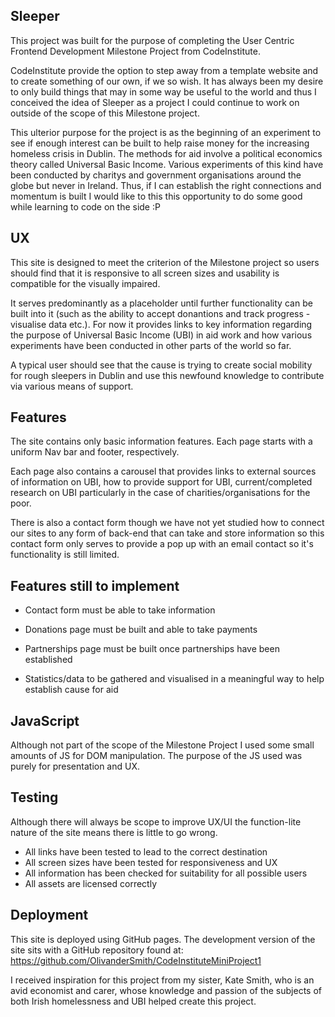 ## Sleeper

This project was built for the purpose of completing the User Centric Frontend Development Milestone Project from CodeInstitute.

CodeInstitute provide the option to step away from a template website and to create something of our own, if we so wish. It has always been my desire to only build things that may in some way be useful to the world and thus I conceived the idea of Sleeper as a project I could continue to work on outside of the scope of this Milestone project.

This ulterior purpose for the project is as the beginning of an experiment to see if enough interest can be built to help raise money for the increasing homeless crisis in Dublin. The methods for aid involve a political economics theory called Universal Basic Income. Various experiments of this kind have been conducted by charitys and government organisations around the globe but never in Ireland. Thus, if I can establish the right connections and momentum is built I would like to this this opportunity to do some good while learning to code on the side :P

## UX

This site is designed to meet the criterion of the Milestone project so users should find that it is responsive to all screen sizes and usability is compatible for the visually impaired.

It serves predominantly as a placeholder until further functionality can be built into it (such as the ability to accept donantions and track progress - visualise data etc.). For now it provides links to key information regarding the purpose of Universal Basic Income (UBI) in aid work and how various experiments have been conducted in other parts of the world so far.

A typical user should see that the cause is trying to create social mobility for rough sleepers in Dublin and use this newfound knowledge to contribute via various means of support.

## Features

The site contains only basic information features. Each page starts with a uniform Nav bar and footer, respectively.

Each page also contains a carousel that provides links to external sources of information on UBI, how to provide support for UBI, current/completed research on UBI particularly in the case of charities/organisations for the poor.

There is also a contact form though we have not yet studied how to connect our sites to any form of back-end that can take and store information so this contact form only serves to provide a pop up with an email contact so it's functionality is still limited.

## Features still to implement

- Contact form must be able to take information

- Donations page must be built and able to take payments

- Partnerships page must be built once partnerships have been established

- Statistics/data to be gathered and visualised in a meaningful way to help establish cause for aid

## JavaScript

Although not part of the scope of the Milestone Project I used some small amounts of JS for DOM manipulation. The purpose of the JS used was purely for presentation and UX.

## Testing

Although there will always be scope to improve UX/UI the function-lite nature of the site means there is little to go wrong.

- All links have been tested to lead to the correct destination
- All screen sizes have been tested for responsiveness and UX
- All information has been checked for suitability for all possible users
- All assets are licensed correctly

## Deployment

This site is deployed using GitHub pages. The development version of the site sits with a GitHub repository found at: https://github.com/OlivanderSmith/CodeInstituteMiniProject1

I received inspiration for this project from my sister, Kate Smith, who is an avid economist and carer, whose knowledge and passion of the subjects of both Irish homelessness and UBI helped create this project.
